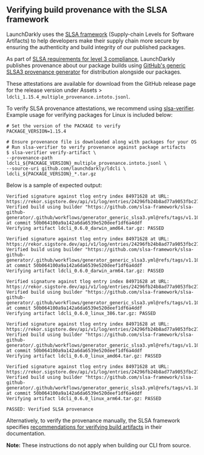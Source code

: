 ## Verifying build provenance with the SLSA framework

LaunchDarkly uses the [SLSA framework](https://slsa.dev/spec/v1.0/about) (Supply-chain Levels for Software Artifacts) to help developers make their supply chain more secure by ensuring the authenticity and build integrity of our published packages.

As part of [SLSA requirements for level 3 compliance](https://slsa.dev/spec/v1.0/requirements), LaunchDarkly publishes provenance about our package builds using [GitHub's generic SLSA3 provenance generator](https://github.com/slsa-framework/slsa-github-generator/blob/main/internal/builders/generic/README.md#generation-of-slsa3-provenance-for-arbitrary-projects) for distribution alongside our packages.

<!-- x-release-please-start-version -->
These attestations are available for download from the GitHub release page for the release version under Assets > `ldcli_1.15.4_multiple_provenance.intoto.jsonl`.
<!-- x-release-please-end -->

To verify SLSA provenance attestations, we recommend using [slsa-verifier](https://github.com/slsa-framework/slsa-verifier). Example usage for verifying packages for Linux is included below: 

<!-- x-release-please-start-version -->
```
# Set the version of the PACKAGE to verify
PACKAGE_VERSION=1.15.4
```
<!-- x-release-please-end -->

```
# Ensure provenance file is downloaded along with packages for your OS
# Run slsa-verifier to verify provenance against package artifacts 
$ slsa-verifier verify-artifact \
--provenance-path ldcli_${PACKAGE_VERSION}_multiple_provenance.intoto.jsonl \
--source-uri github.com/launchdarkly/ldcli \
ldcli_${PACKAGE_VERSION}_*.tar.gz
```

Below is a sample of expected output:
```
Verified signature against tlog entry index 84971628 at URL: https://rekor.sigstore.dev/api/v1/log/entries/24296fb24b8ad77a9053fbc27f7e695f7bcf705e69e3596a48e4759b9f9429725d4fec327c9d09bf
Verified build using builder "https://github.com/slsa-framework/slsa-github-generator/.github/workflows/generator_generic_slsa3.yml@refs/tags/v1.10.0" at commit 50b064100a9a142a6da6539e520deef1df6a4ddf
Verifying artifact ldcli_0.6.0_darwin_amd64.tar.gz: PASSED

Verified signature against tlog entry index 84971628 at URL: https://rekor.sigstore.dev/api/v1/log/entries/24296fb24b8ad77a9053fbc27f7e695f7bcf705e69e3596a48e4759b9f9429725d4fec327c9d09bf
Verified build using builder "https://github.com/slsa-framework/slsa-github-generator/.github/workflows/generator_generic_slsa3.yml@refs/tags/v1.10.0" at commit 50b064100a9a142a6da6539e520deef1df6a4ddf
Verifying artifact ldcli_0.6.0_darwin_arm64.tar.gz: PASSED

Verified signature against tlog entry index 84971628 at URL: https://rekor.sigstore.dev/api/v1/log/entries/24296fb24b8ad77a9053fbc27f7e695f7bcf705e69e3596a48e4759b9f9429725d4fec327c9d09bf
Verified build using builder "https://github.com/slsa-framework/slsa-github-generator/.github/workflows/generator_generic_slsa3.yml@refs/tags/v1.10.0" at commit 50b064100a9a142a6da6539e520deef1df6a4ddf
Verifying artifact ldcli_0.6.0_linux_386.tar.gz: PASSED

Verified signature against tlog entry index 84971628 at URL: https://rekor.sigstore.dev/api/v1/log/entries/24296fb24b8ad77a9053fbc27f7e695f7bcf705e69e3596a48e4759b9f9429725d4fec327c9d09bf
Verified build using builder "https://github.com/slsa-framework/slsa-github-generator/.github/workflows/generator_generic_slsa3.yml@refs/tags/v1.10.0" at commit 50b064100a9a142a6da6539e520deef1df6a4ddf
Verifying artifact ldcli_0.6.0_linux_amd64.tar.gz: PASSED

Verified signature against tlog entry index 84971628 at URL: https://rekor.sigstore.dev/api/v1/log/entries/24296fb24b8ad77a9053fbc27f7e695f7bcf705e69e3596a48e4759b9f9429725d4fec327c9d09bf
Verified build using builder "https://github.com/slsa-framework/slsa-github-generator/.github/workflows/generator_generic_slsa3.yml@refs/tags/v1.10.0" at commit 50b064100a9a142a6da6539e520deef1df6a4ddf
Verifying artifact ldcli_0.6.0_linux_arm64.tar.gz: PASSED

PASSED: Verified SLSA provenance
```

Alternatively, to verify the provenance manually, the SLSA framework specifies [recommendations for verifying build artifacts](https://slsa.dev/spec/v1.0/verifying-artifacts) in their documentation.

**Note:** These instructions do not apply when building our CLI from source. 
